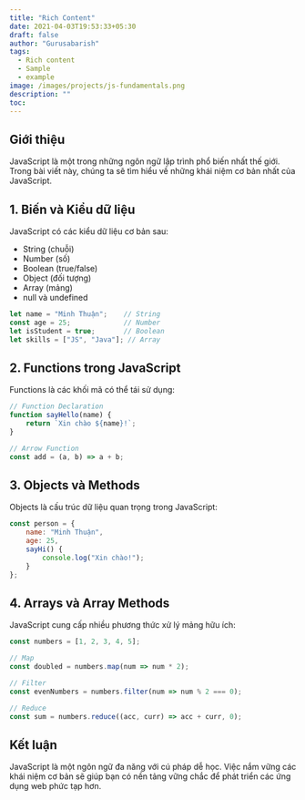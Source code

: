 ```yaml
---
title: "Rich Content"
date: 2021-04-03T19:53:33+05:30
draft: false
author: "Gurusabarish"
tags:
  - Rich content
  - Sample
  - example
image: /images/projects/js-fundamentals.png
description: ""
toc: 
---
```


## Giới thiệu

JavaScript là một trong những ngôn ngữ lập trình phổ biến nhất thế giới. Trong bài viết này, chúng ta sẽ tìm hiểu về những khái niệm cơ bản nhất của JavaScript.

## 1. Biến và Kiểu dữ liệu

JavaScript có các kiểu dữ liệu cơ bản sau:
- String (chuỗi)
- Number (số)
- Boolean (true/false)
- Object (đối tượng)
- Array (mảng)
- null và undefined

```javascript
let name = "Minh Thuận";    // String
const age = 25;             // Number
let isStudent = true;       // Boolean
let skills = ["JS", "Java"]; // Array
```

## 2. Functions trong JavaScript

Functions là các khối mã có thể tái sử dụng:

```javascript
// Function Declaration
function sayHello(name) {
    return `Xin chào ${name}!`;
}

// Arrow Function
const add = (a, b) => a + b;
```

## 3. Objects và Methods

Objects là cấu trúc dữ liệu quan trọng trong JavaScript:

```javascript
const person = {
    name: "Minh Thuận",
    age: 25,
    sayHi() {
        console.log("Xin chào!");
    }
};
```

## 4. Arrays và Array Methods

JavaScript cung cấp nhiều phương thức xử lý mảng hữu ích:

```javascript
const numbers = [1, 2, 3, 4, 5];

// Map
const doubled = numbers.map(num => num * 2);

// Filter
const evenNumbers = numbers.filter(num => num % 2 === 0);

// Reduce
const sum = numbers.reduce((acc, curr) => acc + curr, 0);
```

## Kết luận

JavaScript là một ngôn ngữ đa năng với cú pháp dễ học. Việc nắm vững các khái niệm cơ bản sẽ giúp bạn có nền tảng vững chắc để phát triển các ứng dụng web phức tạp hơn.
